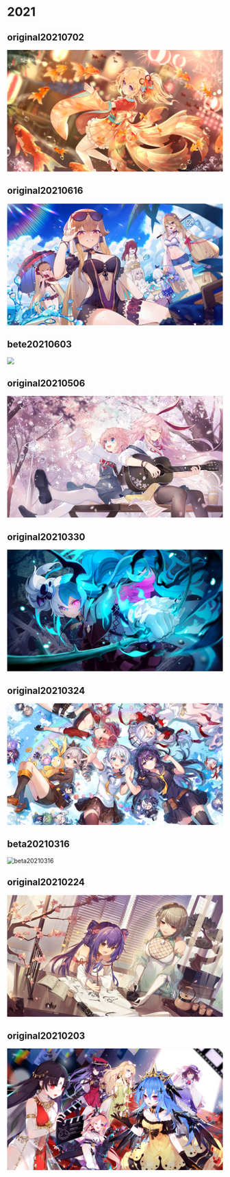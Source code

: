 # 2021

## original20210702

![](../../.gitbook/assets/original20210702.png)

## original20210616

![](../../.gitbook/assets/original20210616.png)

## bete20210603

![](../../.gitbook/assets/bete20210603.png)

## original20210506

![](../../.gitbook/assets/oringinal20210506.png)

## original20210330

![original20210330](../../.gitbook/assets/original20210330.png)

## original20210324

![](../../.gitbook/assets/original20210324.png)

## beta20210316

![beta20210316](../../.gitbook/assets/beta20210316.png)

## original20210224

![](../../.gitbook/assets/original20210224.png)

## original20210203

![original20210203](../../.gitbook/assets/original20210203.png)


